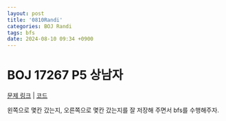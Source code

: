 ```yaml
---
layout: post
title: '0810Randi'
categories: BOJ Randi
tags: bfs
date: 2024-08-10 09:34 +0900
---
```

# BOJ 17267 P5 상남자
[문제 링크](https://www.acmicpc.net/problem/17267)
|
[코드](https://www.acmicpc.net/source/82284236)

왼쪽으로 몇칸 갔는지, 오른쪽으로 몇칸 갔는지를 잘 저장해 주면서 bfs를 수행해주자.
